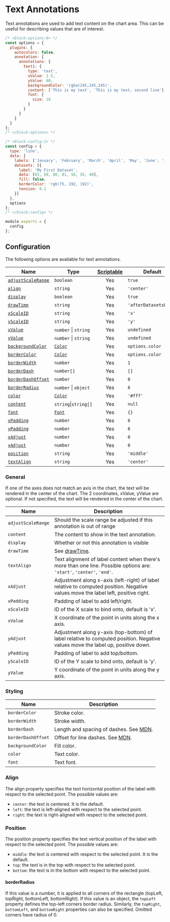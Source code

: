 # Text Annotations

Text annotations are used to add text content on the chart area. This can be useful for describing values that are of interest.

```js chart-editor
/* <block:options:0> */
const options = {
  plugins: {
    autocolors: false,
    annotation: {
      annotations: {
        text1: {
          type: 'text',
          xValue: 2.5,
          yValue: 60,
          backgroundColor: 'rgba(245,245,245)',
          content: ['This is my text', 'This is my text, second line'],
          font: {
            size: 18
          }
        }
      }
    }
  }
};
/* </block:options> */

/* <block:config:1> */
const config = {
  type: 'line',
  data: {
    labels: ['January', 'February', 'March', 'April', 'May', 'June', 'July'],
    datasets: [{
      label: 'My First Dataset',
      data: [65, 59, 80, 81, 56, 55, 40],
      fill: false,
      borderColor: 'rgb(75, 192, 192)',
      tension: 0.1
    }]
  },
  options
};
/* </block:config> */

module.exports = {
  config
};
```

## Configuration

The following options are available for text annotations.

| Name | Type | [Scriptable](../options#scriptable-options) | Default
| ---- | ---- | :----: | ----
| [`adjustScaleRange`](#general) | `boolean` | Yes | `true`
| [`align`](#align) | `string` | Yes | `'center'`
| [`display`](#general) | `boolean` | Yes | `true`
| [`drawTime`](#general) | `string` | Yes | `'afterDatasetsDraw'`
| [`xScaleID`](#general) | `string` | Yes | `'x'`
| [`yScaleID`](#general) | `string` | Yes | `'y'`
| [`xValue`](#general) | `number` \| `string` | Yes | `undefined`
| [`yValue`](#general) | `number` \| `string` | Yes | `undefined`
| [`backgroundColor`](#styling) | [`Color`](../options#color) | Yes | `options.color`
| [`borderColor`](#styling) | [`Color`](../options#color) | Yes | `options.color`
| [`borderWidth`](#styling) | `number`| Yes | `1`
| [`borderDash`](#styling) | `number[]`| Yes | `[]`
| [`borderDashOffset`](#styling) | `number`| Yes | `0`
| [`borderRadius`](#borderradius) | `number` \| `object` | Yes | `6`
| [`color`](#styling) | [`Color`](../options#color) | Yes | `'#fff'`
| [`content`](#general) | `string`\|`string[]` | Yes | `null`
| [`font`](#styling) | [`Font`](../options#font) | Yes | `{}`
| [`xPadding`](#general) | `number` | Yes | `6`
| [`yPadding`](#general) | `number` | Yes | `6`
| [`xAdjust`](#general) | `number` | Yes | `0`
| [`yAdjust`](#general) | `number` | Yes | `0`
| [`position`](#position) | `string` | Yes | `'middle'`
| [`textAlign`](#general) | `string` | Yes | `'center'`

### General

If one of the axes does not match an axis in the chart, the text will be rendered in the center of the chart. The 2 coordinates, xValue, yValue are optional. If not specified, the text will be rendered in the center of the chart.

| Name | Description |
| ---- | ---- |
| `adjustScaleRange` | Should the scale range be adjusted if this annotation is out of range
| `content` | The content to show in the text annotation.
| `display` | Whether or not this annotation is visible
| `drawTime` | See [drawTime](../options#draw-time).
| `textAlign` | Text alignment of label content when there's more than one line. Possible options are: `'start'`, `'center'`, `'end'`.
| `xAdjust` | Adjustment along x-axis (left-right) of label relative to computed position. Negative values move the label left, positive right.
| `xPadding` | Padding of label to add left/right.
| `xScaleID` | ID of the X scale to bind onto, default is 'x'.
| `xValue` | X coordinate of the point in units along the x axis.
| `yAdjust` | Adjustment along y-axis (top-bottom) of label relative to computed position. Negative values move the label up, positive down.
| `yPadding` | Padding of label to add top/bottom.
| `yScaleID` | ID of the Y scale to bind onto, default is 'y'.
| `yValue` | Y coordinate of the point in units along the y axis.

### Styling

| Name | Description |
| ---- | ---- |
| `borderColor` | Stroke color.
| `borderWidth` | Stroke width.
| `borderDash` | Length and spacing of dashes. See [MDN](https://developer.mozilla.org/en-US/docs/Web/API/CanvasRenderingContext2D/setLineDash).
| `borderDashOffset` | Offset for line dashes. See [MDN](https://developer.mozilla.org/en-US/docs/Web/API/CanvasRenderingContext2D/lineDashOffset).
| `backgroundColor` | Fill color.
| `color` | Text color.
| `font` | Text font.

### Align

The align property specifies the text horizontal position of the label with respect to the selected point. The possible values are:

* `center`: the text is centered. It is the default.
* `left`: the text is left-aligned with respect to the selected point.
* `right`: the text is right-aligned with respect to the selected point.

### Position

The position property specifies the text vertical position of the label with respect to the selected point. The possible values are:

* `middle`: the text is centered with respect to the selected point. It is the default.
* `top`: the text is in the top with respect to the selected point.
* `bottom`: the text is in the bottom with respect to the selected point.

#### borderRadius

If this value is a number, it is applied to all corners of the rectangle (topLeft, topRight, bottomLeft, bottomRight). If this value is an object, the `topLeft` property defines the top-left corners border radius. Similarly, the `topRight`, `bottomLeft`, and `bottomRight` properties can also be specified. Omitted corners have radius of 0.